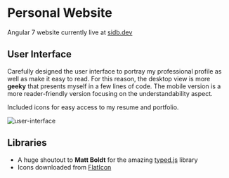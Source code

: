 # Personal Website

Angular 7 website currently live at [sidb.dev](sidb.dev)

## User Interface

Carefully designed the user interface to portray my professional profile as well as make it easy to read. For this reason, the desktop view is more **geeky** that presents myself in a few lines of code. The mobile version is a more reader-friendly version focusing on the understandability aspect. 

Included icons for easy access to my resume and portfolio.

![user-interface](https://user-images.githubusercontent.com/30483239/82568935-1fe7f280-9bb2-11ea-8550-30c095403df8.png)

## Libraries

- A huge shoutout to **Matt Boldt** for the amazing [typed.js](https://github.com/mattboldt/typed.js/) library
- Icons downloaded from [FlatIcon](https://www.flaticon.com/)




